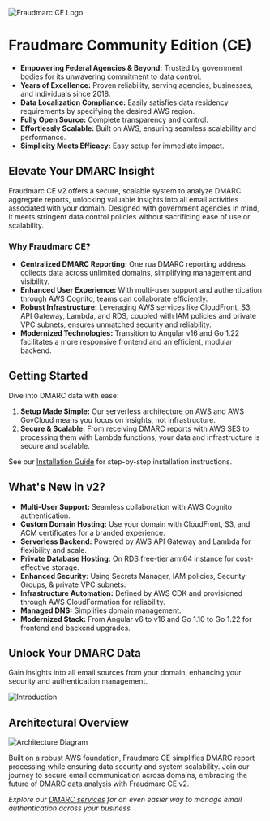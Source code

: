 ![Fraudmarc CE Logo](https://github.com/Fraudmarc/fraudmarc-ce/blob/c218eb09aa8a7f15d6a5b3e5c17b843ab1936d84/25Fraudmarc-CE-Logo-on-Light.png?raw=true)

# Fraudmarc Community Edition (CE)

- **Empowering Federal Agencies & Beyond:** Trusted by government bodies for its unwavering commitment to data control.
- **Years of Excellence:** Proven reliability, serving agencies, businesses, and individuals since 2018.
- **Data Localization Compliance:** Easily satisfies data residency requirements by specifying the desired AWS region.
- **Fully Open Source:** Complete transparency and control.
- **Effortlessly Scalable:** Built on AWS, ensuring seamless scalability and performance.
- **Simplicity Meets Efficacy:** Easy setup for immediate impact.

## Elevate Your DMARC Insight

Fraudmarc CE v2 offers a secure, scalable system to analyze DMARC aggregate reports, unlocking valuable insights into all email activities associated with your domain. Designed with government agencies in mind, it meets stringent data control policies without sacrificing ease of use or scalability.

### Why Fraudmarc CE?

- **Centralized DMARC Reporting:** One rua DMARC reporting address collects data across unlimited domains, simplifying management and visibility.
- **Enhanced User Experience:** With multi-user support and authentication through AWS Cognito, teams can collaborate efficiently.
- **Robust Infrastructure:** Leveraging AWS services like CloudFront, S3, API Gateway, Lambda, and RDS, coupled with IAM policies and private VPC subnets, ensures unmatched security and reliability.
- **Modernized Technologies:** Transition to Angular v16 and Go 1.22 facilitates a more responsive frontend and an efficient, modular backend.

## Getting Started

Dive into DMARC data with ease:

1. **Setup Made Simple:** Our serverless architecture on AWS and AWS GovCloud means you focus on insights, not infrastructure.
2. **Secure & Scalable:** From receiving DMARC reports with AWS SES to processing them with Lambda functions, your data and infrastructure is secure and scalable.

See our [Installation Guide](INSTALL.md) for step-by-step installation instructions.

## What's New in v2?

- **Multi-User Support:** Seamless collaboration with AWS Cognito authentication.
- **Custom Domain Hosting:** Use your domain with CloudFront, S3, and ACM certificates for a branded experience.
- **Serverless Backend:** Powered by AWS API Gateway and Lambda for flexibility and scale.
- **Private Database Hosting:** On RDS free-tier arm64 instance for cost-effective storage.
- **Enhanced Security:** Using Secrets Manager, IAM policies, Security Groups, & private VPC subnets.
- **Infrastructure Automation:** Defined by AWS CDK and provisioned through AWS CloudFormation for reliability.
- **Managed DNS:** Simplifies domain management.
- **Modernized Stack:** From Angular v6 to v16 and Go 1.10 to Go 1.22 for frontend and backend upgrades.

## Unlock Your DMARC Data

Gain insights into all email sources from your domain, enhancing your security and authentication management.

![Introduction](https://github.com/Fraudmarc/fraudmarc-ce/blob/master/newgif.gif)

## Architectural Overview

![Architecture Diagram](https://github.com/Fraudmarc/fraudmarc-ce/blob/master/diagram2.png)

Built on a robust AWS foundation, Fraudmarc CE simplifies DMARC report processing while ensuring data security and system scalability. Join our journey to secure email communication across domains, embracing the future of DMARC data analysis with Fraudmarc CE v2.

*Explore our [DMARC services](https://www.fraudmarc.com/plans/) for an even easier way to manage email authentication across your business.*
